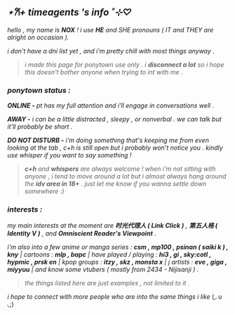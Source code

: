 ## ***⋆𐙚+ timeagents 's info ˚⊹♡***

*hello , my name is **NOX** ! i use **HE** and SHE pronouns ( IT and THEY are alright on occasion ).* 

*i don't have a dni list yet , and i'm pretty chill with most things anyway .*
> *i made this page for ponytown use only . i **disconnect a lot** so i hope this doesn't bother anyone when trying to int with me .*

### ***ponytown status :***

***ONLINE -** pt has my full attention and i'll engage in conversations well .*

***AWAY -** i can be a little distracted , sleepy , or nonverbal . we can talk but it'll probably be short .*

***DO NOT DISTURB -** i'm doing something that's keeping me from even looking at the tab , c+h is still open but i probably won't notice you . kindly use whisper if you want to say something !*

> ***c+h** and **whispers** are always welcome ! when i'm not sitting with anyone , i tend to move around a lot but i almost always hang around the **idv area in 18+** . just let me know if you wanna settle down somewhere :)*
### ***interests :***
*my main interests at the moment are **时光代理人 ( Link Click )** , **第五人格 ( Identity V )** , and **Omniscient Reader's Viewpoint** .*

*i'm also into a few anime or manga series : **csm , mp100 , psinan ( saiki k ) , kny** | cartoons : **mlp , bapc** | have played / playing : **hi3 , gi , sky:cotl , hypmic , prsk en** | kpop groups : **itzy , skz , monsta x** | j artists : **eve , giga , miyyuu** | and know some vtubers ( mostly from 2434 - Nijisanji ) .*
> *the things listed here are just examples , not limited to it .*

*i hope to connect with more people who are into the same things i like* (◞ u ◟;)

<!---
timeagents/timeagents is a ✨ special ✨ repository because its `README.md` (this file) appears on your GitHub profile.
You can click the Preview link to take a look at your changes.
--->
